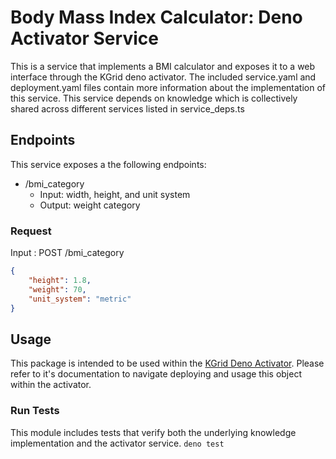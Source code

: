# Body Mass Index Calculator: Deno Activator Service
This is a service that implements a BMI calculator and exposes it to a web interface through the KGrid deno activator. The included service.yaml and deployment.yaml files contain more information about the implementation of this service. This service depends on knowledge which is collectively shared across different services listed in service_deps.ts
## Endpoints
This service exposes a the following endpoints:
- /bmi_category
    - Input: width, height, and unit system
    - Output: weight category
### Request
Input : POST /bmi_category
```json
{
    "height": 1.8,
    "weight": 70,
    "unit_system": "metric"
}
```
## Usage
This package is intended to be used within the [KGrid Deno Activator](https://github.com/kgrid/javascript-activator). Please refer to it's documentation to navigate deploying and usage this object within the activator. 

### Run Tests
This module includes tests that verify both the underlying knowledge implementation and the activator service.
```deno test```
